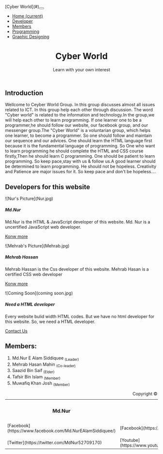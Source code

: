 <nav class="navbar navbar-expand-lg navbar-dark bg-dark sticky-top">[Cyber World](#)<button class="navbar-toggler" type="button" data-toggle="collapse" data-target="#navbarNav" aria-controls="navbarNav" aria-expanded="false" aria-label="Toggle navigation"><span class="navbar-toggler-icon"></span></button>

<div class="collapse navbar-collapse" id="navbarNav">

*   [Home <span class="sr-only">(current)</span>](#)
*   [Developer](#developer)
*   [Members](#Members)
*   [Programming](#)
*   [Graphic Designing](#)

</div>

</nav>

<header>

# Cyber World

Learn with your own interest

</header>

<div class="intro">

## Introduction

Wellcome to Ceyber World Group. In this group discusses almost all issues related to ICT. In this group help each other through discussion. The word "Cyber world" is related to the information and technology.In the group,we will help each other to learn programming. If one learner one to be a programmer,he should follow our website, our facebook group, and our messenger group.The "Cyber World" is a voluntarian group, which helps one learner, to become a programmer. So one should follow and maintain our sequence and our advices. One should learn the HTML language first because it is the fundamental language of programming. So One who want to learn programming he should complete the HTML and CSS course firstly,Then he should learn C programming. One should be patient to learn programming. So keep pace,stay with us & follow us.A good learner should be determined to learn programming. He should not be hopeless. Creativity and Patience are major issues for it. So keep pace and don't be hopeless....

</div>

## Developers for this website

<div class="container">

<div class="card-deck">

<div class="card">![Nur's Picture](Nur.jpg)

<div class="card-body">

##### Md.Nur

Md.Nur is the HTML & JavaScript developer of this website. Md. Nur is a uncertified JavaScript web developer.

[Konw more](https://md-nur.github.io/Porfolio/)</div>

</div>

<div class="card">![Mehrab's Picture](Mehrab.jpg)

<div class="card-body">

##### Mehrab Hassan

Mehrab Hassan is the Css developer of this website. Mehrab Hasan is a certified CSS web developer

[Konw more](https://www.facebook.com/mehrab.hassan.56808)</div>

</div>

<div class="card">![Coming Soon](coming soon.jpg)

<div class="card-body">

##### Need a HTML developer

Every website bulid width HTML codes. But we have no html developer for this website. So, we need a HTML developer.

[Contact Us](https://www.facebook.com/groups/542386506442854)</div>

</div>

</div>

</div>

<div id="Members">

## Members:

1.  Md.Nur E Alam Siddiquee <sub>(Leader)</sub>
2.  Mehrab Hasan Mahin <sub>(Co-leader)</sub>
3.  Saazid Bin Saif <sub>(Elder)</sub>
4.  Tafsir Bin Islam <sub>(Member)</sub>
5.  Muwafiq Khan Josh <sub>(Member)</sub>

</div>

<footer>

<table><caption>Copyright © All right reserved by  
Cyber World Group 2020</caption>

<tbody>

<tr>

<th>

### Md.Nur

</th>

<th class="vr">

### Mehrab Hasan

</th>

<th>

### Comming Soon

</th>

</tr>

<tr>

<td>[Facebook](https://www.facebook.com/Md.NurEAlamSiddiquee/)</td>

<td class="vr">[Facebook](https://www.facebook.com/mehrab.hassan.56808)</td>

<td>We need a html developer. If anyoner wants to be our developer, then contact us  
[Facebook Group](https://www.facebook.com/groups/542386506442854)</td>

</tr>

<tr>

<td>[Twitter](https://twitter.com/MdNur52709170)</td>

<td class="vr">[Youtube](https://www.youtube.com/channel/UCTjhYn3E2JQJYc_Fk5R08vg)</td>

</tr>

</tbody>

</table>

</footer>